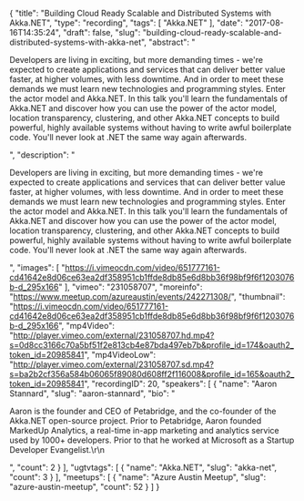 {
  "title": "Building Cloud Ready Scalable and Distributed Systems with Akka.NET",
  "type": "recording",
  "tags": [
    "Akka.NET"
  ],
  "date": "2017-08-16T14:35:24",
  "draft": false,
  "slug": "building-cloud-ready-scalable-and-distributed-systems-with-akka-net",
  "abstract": "<p>Developers are living in exciting, but more demanding times - we're expected to create applications and services that can deliver better value faster, at higher volumes, with less downtime. And in order to meet these demands we must learn new technologies and programming styles. Enter the actor model and Akka.NET. In this talk you'll learn the fundamentals of Akka.NET and discover how you can use the power of the actor model, location transparency, clustering, and other Akka.NET concepts to build powerful, highly available systems without having to write awful boilerplate code. You'll never look at .NET the same way again afterwards.</p>",
  "description": "<p>Developers are living in exciting, but more demanding times - we're expected to create applications and services that can deliver better value faster, at higher volumes, with less downtime. And in order to meet these demands we must learn new technologies and programming styles. Enter the actor model and Akka.NET. In this talk you'll learn the fundamentals of Akka.NET and discover how you can use the power of the actor model, location transparency, clustering, and other Akka.NET concepts to build powerful, highly available systems without having to write awful boilerplate code. You'll never look at .NET the same way again afterwards.</p>",
  "images": [
    "https://i.vimeocdn.com/video/651777161-cd41642e8d06ce63ea2df358951cb1ffde8db85e6d8bb36f98bf9f6f1203076b-d_295x166"
  ],
  "vimeo": "231058707",
  "moreinfo": "https://www.meetup.com/azureaustin/events/242271308/",
  "thumbnail": "https://i.vimeocdn.com/video/651777161-cd41642e8d06ce63ea2df358951cb1ffde8db85e6d8bb36f98bf9f6f1203076b-d_295x166",
  "mp4Video": "http://player.vimeo.com/external/231058707.hd.mp4?s=0d8cc3166c70a5bf51f2e813cb4e87bda497eb7b&profile_id=174&oauth2_token_id=20985841",
  "mp4VideoLow": "http://player.vimeo.com/external/231058707.sd.mp4?s=ba2b2cf356a584b06065f89080d608ff2f116008&profile_id=165&oauth2_token_id=20985841",
  "recordingID": 20,
  "speakers": [
    {
      "name": "Aaron Stannard",
      "slug": "aaron-stannard",
      "bio": "<p>Aaron is the founder and CEO of Petabridge, and the co-founder of the Akka.NET open-source project. Prior to Petabridge, Aaron founded MarkedUp Analytics, a real-time in-app marketing and analytics service used by 1000+ developers. Prior to that he worked at Microsoft as a Startup Developer Evangelist.\r\n</p>",
      "count": 2
    }
  ],
  "ugtvtags": [
    {
      "name": "Akka.NET",
      "slug": "akka-net",
      "count": 3
    }
  ],
  "meetups": [
    {
      "name": "Azure Austin Meetup",
      "slug": "azure-austin-meetup",
      "count": 52
    }
  ]
}